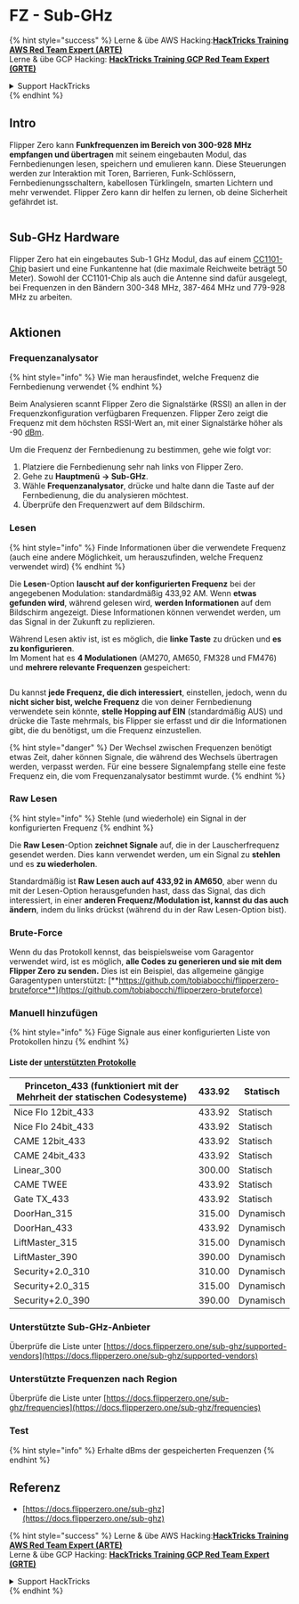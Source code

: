 # FZ - Sub-GHz

{% hint style="success" %}
Lerne & übe AWS Hacking:<img src="/.gitbook/assets/arte.png" alt="" data-size="line">[**HackTricks Training AWS Red Team Expert (ARTE)**](https://training.hacktricks.xyz/courses/arte)<img src="/.gitbook/assets/arte.png" alt="" data-size="line">\
Lerne & übe GCP Hacking: <img src="/.gitbook/assets/grte.png" alt="" data-size="line">[**HackTricks Training GCP Red Team Expert (GRTE)**<img src="/.gitbook/assets/grte.png" alt="" data-size="line">](https://training.hacktricks.xyz/courses/grte)

<details>

<summary>Support HackTricks</summary>

* Überprüfe die [**Abonnementpläne**](https://github.com/sponsors/carlospolop)!
* **Tritt der** 💬 [**Discord-Gruppe**](https://discord.gg/hRep4RUj7f) oder der [**Telegram-Gruppe**](https://t.me/peass) bei oder **folge** uns auf **Twitter** 🐦 [**@hacktricks\_live**](https://twitter.com/hacktricks\_live)**.**
* **Teile Hacking-Tricks, indem du PRs zu den** [**HackTricks**](https://github.com/carlospolop/hacktricks) und [**HackTricks Cloud**](https://github.com/carlospolop/hacktricks-cloud) GitHub-Repos einreichst.

</details>
{% endhint %}


## Intro <a href="#kfpn7" id="kfpn7"></a>

Flipper Zero kann **Funkfrequenzen im Bereich von 300-928 MHz empfangen und übertragen** mit seinem eingebauten Modul, das Fernbedienungen lesen, speichern und emulieren kann. Diese Steuerungen werden zur Interaktion mit Toren, Barrieren, Funk-Schlössern, Fernbedienungsschaltern, kabellosen Türklingeln, smarten Lichtern und mehr verwendet. Flipper Zero kann dir helfen zu lernen, ob deine Sicherheit gefährdet ist.

<figure><img src="../../../.gitbook/assets/image (714).png" alt=""><figcaption></figcaption></figure>

## Sub-GHz Hardware <a href="#kfpn7" id="kfpn7"></a>

Flipper Zero hat ein eingebautes Sub-1 GHz Modul, das auf einem [﻿](https://www.st.com/en/nfc/st25r3916.html#overview)﻿[CC1101-Chip](https://www.ti.com/lit/ds/symlink/cc1101.pdf) basiert und eine Funkantenne hat (die maximale Reichweite beträgt 50 Meter). Sowohl der CC1101-Chip als auch die Antenne sind dafür ausgelegt, bei Frequenzen in den Bändern 300-348 MHz, 387-464 MHz und 779-928 MHz zu arbeiten.

<figure><img src="../../../.gitbook/assets/image (923).png" alt=""><figcaption></figcaption></figure>

## Aktionen

### Frequenzanalysator

{% hint style="info" %}
Wie man herausfindet, welche Frequenz die Fernbedienung verwendet
{% endhint %}

Beim Analysieren scannt Flipper Zero die Signalstärke (RSSI) an allen in der Frequenzkonfiguration verfügbaren Frequenzen. Flipper Zero zeigt die Frequenz mit dem höchsten RSSI-Wert an, mit einer Signalstärke höher als -90 [dBm](https://en.wikipedia.org/wiki/DBm).

Um die Frequenz der Fernbedienung zu bestimmen, gehe wie folgt vor:

1. Platziere die Fernbedienung sehr nah links von Flipper Zero.
2. Gehe zu **Hauptmenü** **→ Sub-GHz**.
3. Wähle **Frequenzanalysator**, drücke und halte dann die Taste auf der Fernbedienung, die du analysieren möchtest.
4. Überprüfe den Frequenzwert auf dem Bildschirm.

### Lesen

{% hint style="info" %}
Finde Informationen über die verwendete Frequenz (auch eine andere Möglichkeit, um herauszufinden, welche Frequenz verwendet wird)
{% endhint %}

Die **Lesen**-Option **lauscht auf der konfigurierten Frequenz** bei der angegebenen Modulation: standardmäßig 433,92 AM. Wenn **etwas gefunden wird**, während gelesen wird, **werden Informationen** auf dem Bildschirm angezeigt. Diese Informationen können verwendet werden, um das Signal in der Zukunft zu replizieren.

Während Lesen aktiv ist, ist es möglich, die **linke Taste** zu drücken und **es zu konfigurieren**.\
Im Moment hat es **4 Modulationen** (AM270, AM650, FM328 und FM476) und **mehrere relevante Frequenzen** gespeichert:

<figure><img src="../../../.gitbook/assets/image (947).png" alt=""><figcaption></figcaption></figure>

Du kannst **jede Frequenz, die dich interessiert**, einstellen, jedoch, wenn du **nicht sicher bist, welche Frequenz** die von deiner Fernbedienung verwendete sein könnte, **stelle Hopping auf EIN** (standardmäßig AUS) und drücke die Taste mehrmals, bis Flipper sie erfasst und dir die Informationen gibt, die du benötigst, um die Frequenz einzustellen.

{% hint style="danger" %}
Der Wechsel zwischen Frequenzen benötigt etwas Zeit, daher können Signale, die während des Wechsels übertragen werden, verpasst werden. Für eine bessere Signalempfang stelle eine feste Frequenz ein, die vom Frequenzanalysator bestimmt wurde.
{% endhint %}

### **Raw Lesen**

{% hint style="info" %}
Stehle (und wiederhole) ein Signal in der konfigurierten Frequenz
{% endhint %}

Die **Raw Lesen**-Option **zeichnet Signale** auf, die in der Lauscherfrequenz gesendet werden. Dies kann verwendet werden, um ein Signal zu **stehlen** und es **zu wiederholen**.

Standardmäßig ist **Raw Lesen auch auf 433,92 in AM650**, aber wenn du mit der Lesen-Option herausgefunden hast, dass das Signal, das dich interessiert, in einer **anderen Frequenz/Modulation ist, kannst du das auch ändern**, indem du links drückst (während du in der Raw Lesen-Option bist).

### Brute-Force

Wenn du das Protokoll kennst, das beispielsweise vom Garagentor verwendet wird, ist es möglich, **alle Codes zu generieren und sie mit dem Flipper Zero zu senden.** Dies ist ein Beispiel, das allgemeine gängige Garagentypen unterstützt: [**https://github.com/tobiabocchi/flipperzero-bruteforce**](https://github.com/tobiabocchi/flipperzero-bruteforce)

### Manuell hinzufügen

{% hint style="info" %}
Füge Signale aus einer konfigurierten Liste von Protokollen hinzu
{% endhint %}

#### Liste der [unterstützten Protokolle](https://docs.flipperzero.one/sub-ghz/add-new-remote) <a href="#id-3iglu" id="id-3iglu"></a>

| Princeton\_433 (funktioniert mit der Mehrheit der statischen Codesysteme) | 433.92 | Statisch  |
| -------------------------------------------------------------------------- | ------ | -------- |
| Nice Flo 12bit\_433                                                       | 433.92 | Statisch  |
| Nice Flo 24bit\_433                                                       | 433.92 | Statisch  |
| CAME 12bit\_433                                                           | 433.92 | Statisch  |
| CAME 24bit\_433                                                           | 433.92 | Statisch  |
| Linear\_300                                                               | 300.00 | Statisch  |
| CAME TWEE                                                                 | 433.92 | Statisch  |
| Gate TX\_433                                                              | 433.92 | Statisch  |
| DoorHan\_315                                                              | 315.00 | Dynamisch |
| DoorHan\_433                                                              | 433.92 | Dynamisch |
| LiftMaster\_315                                                           | 315.00 | Dynamisch |
| LiftMaster\_390                                                           | 390.00 | Dynamisch |
| Security+2.0\_310                                                         | 310.00 | Dynamisch |
| Security+2.0\_315                                                         | 315.00 | Dynamisch |
| Security+2.0\_390                                                         | 390.00 | Dynamisch |

### Unterstützte Sub-GHz-Anbieter

Überprüfe die Liste unter [https://docs.flipperzero.one/sub-ghz/supported-vendors](https://docs.flipperzero.one/sub-ghz/supported-vendors)

### Unterstützte Frequenzen nach Region

Überprüfe die Liste unter [https://docs.flipperzero.one/sub-ghz/frequencies](https://docs.flipperzero.one/sub-ghz/frequencies)

### Test

{% hint style="info" %}
Erhalte dBms der gespeicherten Frequenzen
{% endhint %}

## Referenz

* [https://docs.flipperzero.one/sub-ghz](https://docs.flipperzero.one/sub-ghz)

{% hint style="success" %}
Lerne & übe AWS Hacking:<img src="/.gitbook/assets/arte.png" alt="" data-size="line">[**HackTricks Training AWS Red Team Expert (ARTE)**](https://training.hacktricks.xyz/courses/arte)<img src="/.gitbook/assets/arte.png" alt="" data-size="line">\
Lerne & übe GCP Hacking: <img src="/.gitbook/assets/grte.png" alt="" data-size="line">[**HackTricks Training GCP Red Team Expert (GRTE)**<img src="/.gitbook/assets/grte.png" alt="" data-size="line">](https://training.hacktricks.xyz/courses/grte)

<details>

<summary>Support HackTricks</summary>

* Überprüfe die [**Abonnementpläne**](https://github.com/sponsors/carlospolop)!
* **Tritt der** 💬 [**Discord-Gruppe**](https://discord.gg/hRep4RUj7f) oder der [**Telegram-Gruppe**](https://t.me/peass) bei oder **folge** uns auf **Twitter** 🐦 [**@hacktricks\_live**](https://twitter.com/hacktricks\_live)**.**
* **Teile Hacking-Tricks, indem du PRs zu den** [**HackTricks**](https://github.com/carlospolop/hacktricks) und [**HackTricks Cloud**](https://github.com/carlospolop/hacktricks-cloud) GitHub-Repos einreichst.

</details>
{% endhint %}

